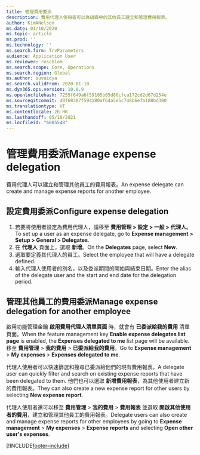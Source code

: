 ```yaml
---
title: 管理費用委派
description: 費用代理人使用者可以為組織中的其他員工建立和管理費用報表。
author: KimANelson
ms.date: 01/10/2020
ms.topic: article
ms.prod: ''
ms.technology: ''
ms.search.form: TrvParameters
audience: Application User
ms.reviewer: roschlom
ms.search.scope: Core, Operations
ms.search.region: Global
ms.author: suvaidya
ms.search.validFrom: 2020-01-10
ms.dyn365.ops.version: 10.0.9
ms.openlocfilehash: 7255f649a6f59105b05d80cfca172cd2d67d254e
ms.sourcegitcommit: 40f68387f594180af64a5e5c748b6efa188bd300
ms.translationtype: HT
ms.contentlocale: zh-HK
ms.lasthandoff: 05/10/2021
ms.locfileid: "6005548"
---
```

# <a name="manage-expense-delegation"></a><span data-ttu-id="5f8f2-103">管理費用委派</span><span class="sxs-lookup"><span data-stu-id="5f8f2-103">Manage expense delegation</span></span>

<span data-ttu-id="5f8f2-104">費用代理人可以建立和管理其他員工的費用報表。</span><span class="sxs-lookup"><span data-stu-id="5f8f2-104">An expense delegate can create and manage expense reports for another employee.</span></span>

## <a name="configure-expense-delegation"></a><span data-ttu-id="5f8f2-105">設定費用委派</span><span class="sxs-lookup"><span data-stu-id="5f8f2-105">Configure expense delegation</span></span>

1. <span data-ttu-id="5f8f2-106">若要將使用者設定為費用代理人，請移至 **費用管理 > 設定 > 一般 > 代理人**。</span><span class="sxs-lookup"><span data-stu-id="5f8f2-106">To set up a user as an expense delegate, go to **Expense management > Setup > General > Delegates**.</span></span>
2. <span data-ttu-id="5f8f2-107">在 **代理人** 頁面上，選取 **新增**。</span><span class="sxs-lookup"><span data-stu-id="5f8f2-107">On the **Delegates** page, select **New**.</span></span>
3. <span data-ttu-id="5f8f2-108">選取要定義其代理人的員工。</span><span class="sxs-lookup"><span data-stu-id="5f8f2-108">Select the employee that will have a delegate defined.</span></span> 
4. <span data-ttu-id="5f8f2-109">輸入代理人使用者的別名，以及委派期間的開始與結束日期。</span><span class="sxs-lookup"><span data-stu-id="5f8f2-109">Enter the alias of the delegate user and the start and end date for the delegation period.</span></span>

## <a name="manage-expense-delegation-for-another-employee"></a><span data-ttu-id="5f8f2-110">管理其他員工的費用委派</span><span class="sxs-lookup"><span data-stu-id="5f8f2-110">Manage expense delegation for another employee</span></span>

<span data-ttu-id="5f8f2-111">啟用功能管理金鑰 **啟用費用代理人清單頁面** 時，就會有 **已委派給我的費用** 清單頁面。</span><span class="sxs-lookup"><span data-stu-id="5f8f2-111">When the feature management key **Enable expense delegates list page** is enabled, the **Expenses delegated to me** list page will be available.</span></span> <span data-ttu-id="5f8f2-112">移至 **費用管理** > **我的費用** > **已委派給我的費用**。</span><span class="sxs-lookup"><span data-stu-id="5f8f2-112">Go to **Expense management** > **My expenses** > **Expenses delegated to me**.</span></span>

<span data-ttu-id="5f8f2-113">代理人使用者可以快速篩選和搜尋已委派給他們的現有費用報表。</span><span class="sxs-lookup"><span data-stu-id="5f8f2-113">A delegate user can quickly filter and search on existing expense reports that have been delegated to them.</span></span> <span data-ttu-id="5f8f2-114">他們也可以選取 **新增費用報表**，為其他使用者建立新的費用報表。</span><span class="sxs-lookup"><span data-stu-id="5f8f2-114">They can also create a new expense report for other users by selecting **New expense report**.</span></span>

<span data-ttu-id="5f8f2-115">代理人使用者還可以移至 **費用管理** > **我的費用** > **費用報表** 並選取 **開啟其他使用者的費用**，建立和管理其他員工的費用報表。</span><span class="sxs-lookup"><span data-stu-id="5f8f2-115">Delegate users can also create and manage expense reports for other employees by going to **Expense management** > **My expenses** > **Expense reports** and selecting **Open other user's expenses**.</span></span>


[!INCLUDE[footer-include](../includes/footer-banner.md)]